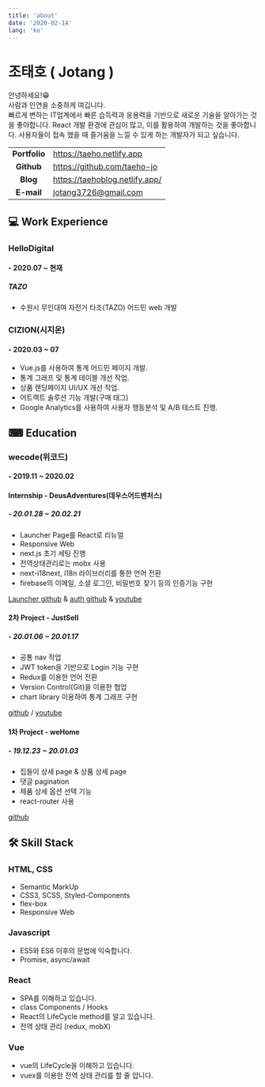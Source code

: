 ```yaml
---
title: 'about'
date: '2020-02-14'
lang: 'ko'
---
```


<div class="about">

# 조태호 ( Jotang )

안녕하세요!😁<br/>
사람과 인연을 소중하게 여깁니다.<br/>
빠르게 변하는 IT업계에서 빠른 습득력과 응용력을 기반으로 새로운 기술을 알아가는 것을 좋아합니다. React 개발 환경에 관심이 많고, 이를 활용하여 개발하는 것을 좋아합니다.
사용자들이 접속 했을 때 즐거움을 느낄 수 있게 하는 개발자가 되고 싶습니다.

|               |                                |
| :-----------: | ------------------------------ |
| **Portfolio** | https://taeho.netlify.app      |
|  **Github**   | https://github.com/taeho-jo    |
|   **Blog**    | https://taehoblog.netlify.app/ |
|  **E-mail**   | jotang3726@gmail.com           |

## 💻 Work Experience

### HelloDigital 
#### - 2020.07 ~ 현재

##### TAZO
- 수원시 무인대여 자전거 타조(TAZO) 어드민 web 개발


### CIZION(시지온)
#### - 2020.03 ~ 07
- Vue.js를 사용하여 통계 어드민 페이지 개발.
- 통계 그래프 및 통계 테이블 개선 작업.
- 상품 랜딩페이지 UI/UX 개선 작업.
- 어트랙트 솔루션 기능 개발(구매 태그)
- Google Analytics를 사용하여 사용자 행동분석 및 A/B 테스트 진행.

## ⌨ ️Education

### wecode(위코드) 
#### - 2019.11 ~ 2020.02

#### Internship - DeusAdventures(데우스어드벤처스)
##### - 20.01.28 ~ 20.02.21
- Launcher Page를 React로 리뉴얼
- Responsive Web
- next.js 초기 세팅 진행
- 전역상태관리로는 mobx 사용
- next-i18next, i18n 라이브러리를 통한 언어 전환
- firebase의 이메일, 소셜 로그인, 비밀번호 찾기 등의 인증기능 구현

[Launcher github](https://github.com/taeho-jo/deus_teaser) & [auth github](https://github.com/taeho-jo/deus_adventures) & [youtube](https://youtu.be/8cSX7J_tbAo)

#### 2차 Project - JustSell 
##### - 20.01.06 ~ 20.01.17
- 공통 nav 작업
- JWT token을 기반으로 Login 기능 구현
- Redux를 이용한 언어 전환
- Version Control(Git)을 이용한 협업
- chart library 이용하여 통계 그래프 구현

[github](https://github.com/wecode-bootcamp-korea/justSell_frontend) / [youtube](https://youtu.be/YjyR5L-loWw)

#### 1차 Project - weHome
##### - 19.12.23 ~ 20.01.03
- 집들이 상세 page & 상품 상세 page
- 댓글 pagination
- 제품 상세 옵션 선택 기능
- react-router 사용

[github](https://github.com/wecode-bootcamp-korea/weHome_frontend)


## 🛠 Skill Stack

### HTML, CSS
- Semantic MarkUp
- CSS3, SCSS, Styled-Components 
- flex-box
- Responsive Web

### Javascript
- ES5와 ES6 이후의 문법에 익숙합니다.
- Promise, async/await

### React
- SPA를 이해하고 있습니다.
- class Components / Hooks
- React의 LifeCycle method를 알고 있습니다. 
- 전역 상태 관리 (redux, mobX)

### Vue
- vue의 LifeCycle을 이해하고 있습니다. 
- vuex를 이용한 전역 상태 관리를 할 줄 압니다.

</div>
